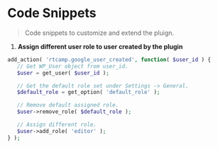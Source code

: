 # Code Snippets
> Code snippets to customize and extend the pluign.

1. **Assign different user role to user created by the plugin**
```php
add_action( 'rtcamp.google_user_created', function( $user_id ) {
   // Get WP_User object from user_id.
   $user = get_user( $user_id );

   // Get the default role set under Settings -> General.
   $default_role = get_option( 'default_role' );

   // Remove default assigned role.
   $user->remove_role( $default_role );

   // Assign different role.
   $user->add_role( 'editor' );
} );
```

